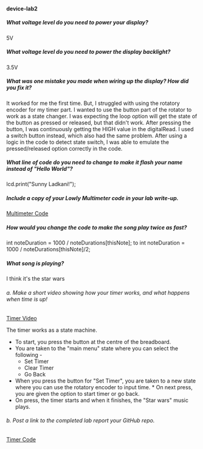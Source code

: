#### device-lab2

##### What voltage level do you need to power your display?
5V

##### What voltage level do you need to power the display backlight?
3.5V

##### What was one mistake you made when wiring up the display? How did you fix it?
It worked for me the first time. But, I struggled with using the rotatory encoder for my timer part. I wanted to use the button part of the rotator to work as a state changer. I was expecting the loop option will get the state of the button as pressed or released, but that didn't work. After pressing the button, I was continuously getting the HIGH value in the digitalRead. 
I used a switch button instead, which also had the same problem. After using a logic in the code to detect state switch, I was able to emulate the pressed/released option correctly in the code.

##### What line of code do you need to change to make it flash your name instead of "Hello World"?
lcd.print("Sunny Ladkani!");

##### Include a copy of your Lowly Multimeter code in your lab write-up.
[Multimeter Code](https://github.com/sl2883/device-lab2/blob/master/Multimeter.ino)

##### How would you change the code to make the song play twice as fast?
int noteDuration = 1000 / noteDurations[thisNote];
to
int noteDuration = 1000 / noteDurations[thisNote]/2;

##### What song is playing?
I think it's the star wars

###### a. Make a short video showing how your timer works, and what happens when time is up!
[Timer Video](https://youtu.be/M6u6lQ4u8rU)

The timer works as a state machine. 
* To start, you press the button at the centre of the breadboard.
* You are taken to the "main menu" state where you can select the following -
  * Set Timer
  * Clear Timer
  * Go Back
* When you press the button for "Set Timer", you are taken to a new state where you can use the rotatory encoder to input time. * On next press, you are given the option to start timer or go back. 
* On press, the timer starts and when it finishes, the "Star wars" music plays.

###### b. Post a link to the completed lab report your GitHub repo.
[Timer Code](https://github.com/sl2883/device-lab2/blob/master/timer.ino)



